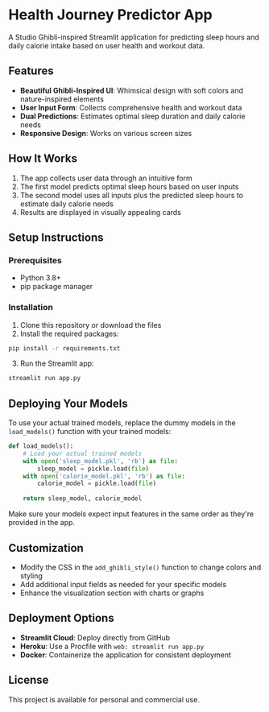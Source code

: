 # Health Journey Predictor App

A Studio Ghibli-inspired Streamlit application for predicting sleep hours and daily calorie intake based on user health and workout data.

## Features

- **Beautiful Ghibli-Inspired UI**: Whimsical design with soft colors and nature-inspired elements
- **User Input Form**: Collects comprehensive health and workout data
- **Dual Predictions**: Estimates optimal sleep duration and daily calorie needs
- **Responsive Design**: Works on various screen sizes

## How It Works

1. The app collects user data through an intuitive form
2. The first model predicts optimal sleep hours based on user inputs
3. The second model uses all inputs plus the predicted sleep hours to estimate daily calorie needs
4. Results are displayed in visually appealing cards

## Setup Instructions

### Prerequisites
- Python 3.8+
- pip package manager

### Installation

1. Clone this repository or download the files
2. Install the required packages:

```bash
pip install -r requirements.txt
```

3. Run the Streamlit app:

```bash
streamlit run app.py
```

## Deploying Your Models

To use your actual trained models, replace the dummy models in the `load_models()` function with your trained models:

```python
def load_models():
    # Load your actual trained models
    with open('sleep_model.pkl', 'rb') as file:
        sleep_model = pickle.load(file)
    with open('calorie_model.pkl', 'rb') as file:
        calorie_model = pickle.load(file)
    
    return sleep_model, calorie_model
```

Make sure your models expect input features in the same order as they're provided in the app.

## Customization

- Modify the CSS in the `add_ghibli_style()` function to change colors and styling
- Add additional input fields as needed for your specific models
- Enhance the visualization section with charts or graphs

## Deployment Options

- **Streamlit Cloud**: Deploy directly from GitHub
- **Heroku**: Use a Procfile with `web: streamlit run app.py`
- **Docker**: Containerize the application for consistent deployment

## License

This project is available for personal and commercial use.
